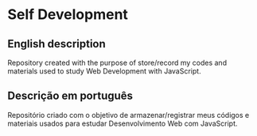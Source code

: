 # Self Development

## English description
Repository created with the purpose of store/record my codes and materials used to study Web Development with JavaScript.

## Descrição em português
Repositório criado com o objetivo de armazenar/registrar meus códigos e materiais usados para estudar Desenvolvimento Web com JavaScript.
